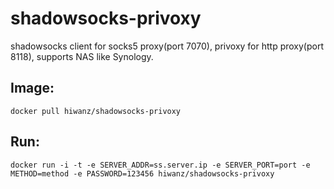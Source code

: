# shadowsocks-privoxy

shadowsocks client for socks5 proxy(port 7070), privoxy for http proxy(port 8118), supports NAS like Synology.

## Image:

~~~
docker pull hiwanz/shadowsocks-privoxy
~~~

## Run:

~~~
docker run -i -t -e SERVER_ADDR=ss.server.ip -e SERVER_PORT=port -e METHOD=method -e PASSWORD=123456 hiwanz/shadowsocks-privoxy
~~~
